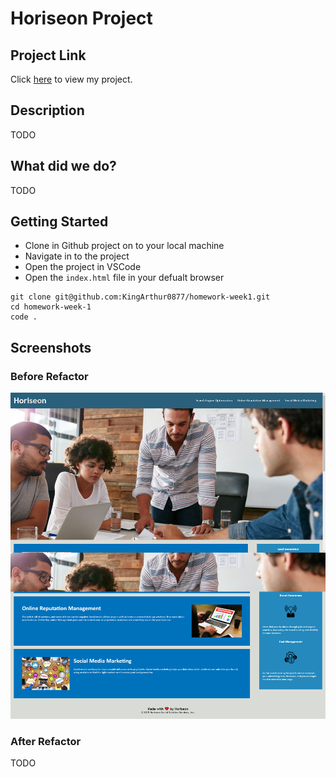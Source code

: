 # Horiseon Project

## Project Link

Click [here](TODO) to view my project.

## Description

TODO

## What did we do?

TODO

## Getting Started

- Clone in Github project on to your local machine
- Navigate in to the project
- Open the project in VSCode
- Open the `index.html` file in your defualt browser

```
git clone git@github.com:KingArthur0877/homework-week1.git 
cd homework-week-1
code .
```
## Screenshots

### Before Refactor

![image before refactor](./assets/images/website-before-refactoring.png "website before refractor")

### After Refactor 

TODO

